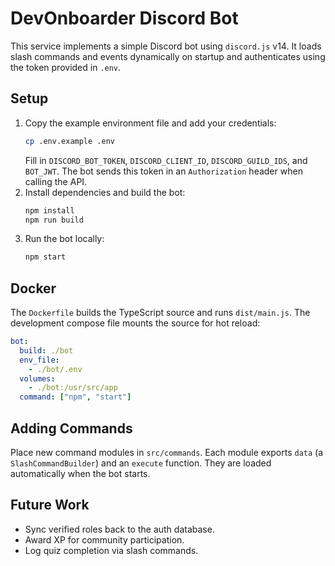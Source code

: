 # DevOnboarder Discord Bot

This service implements a simple Discord bot using `discord.js` v14.
It loads slash commands and events dynamically on startup and authenticates
using the token provided in `.env`.

## Setup

1. Copy the example environment file and add your credentials:
   ```bash
   cp .env.example .env
   ```
   Fill in `DISCORD_BOT_TOKEN`, `DISCORD_CLIENT_ID`, `DISCORD_GUILD_IDS`,
   and `BOT_JWT`. The bot sends this token in an `Authorization` header
   when calling the API.
2. Install dependencies and build the bot:
   ```bash
   npm install
   npm run build
   ```
3. Run the bot locally:
   ```bash
   npm start
   ```

## Docker

The `Dockerfile` builds the TypeScript source and runs `dist/main.js`.
The development compose file mounts the source for hot reload:

```yaml
bot:
  build: ./bot
  env_file:
    - ./bot/.env
  volumes:
    - ./bot:/usr/src/app
  command: ["npm", "start"]
```

## Adding Commands

Place new command modules in `src/commands`. Each module exports
`data` (a `SlashCommandBuilder`) and an `execute` function. They are
loaded automatically when the bot starts.

## Future Work

- Sync verified roles back to the auth database.
- Award XP for community participation.
- Log quiz completion via slash commands.
